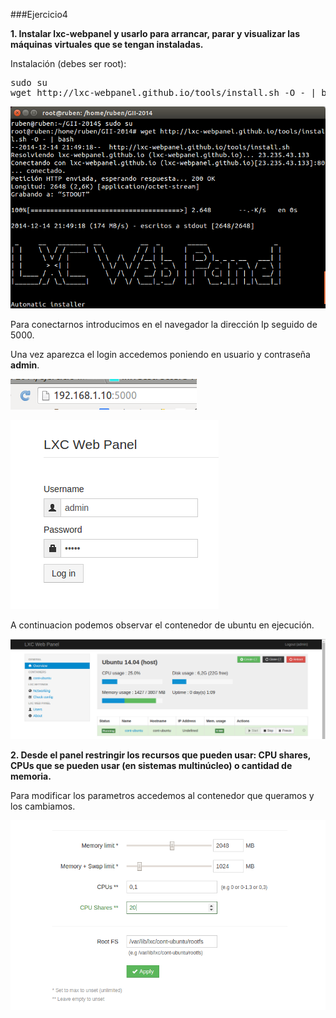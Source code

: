 ###Ejercicio4

**1. Instalar lxc-webpanel y usarlo para arrancar, parar y visualizar las máquinas virtuales que se tengan instaladas.**

Instalación (debes ser root):

<pre>sudo su
wget http://lxc-webpanel.github.io/tools/install.sh -O - | bash</pre>

![](./img/img3.png)

Para conectarnos introducimos en el navegador la dirección Ip seguido de 5000. 

Una vez aparezca el login accedemos poniendo en usuario y contraseña **admin**.

![](./img/img4.png) 

![](./img/img5.png) 

A continuacion podemos observar el contenedor de ubuntu en ejecución.

![](./img/img6.png) 

**2. Desde el panel restringir los recursos que pueden usar: CPU shares, CPUs que se pueden usar (en sistemas multinúcleo) o cantidad de memoria.**

Para modificar los parametros accedemos al contenedor que queramos y los cambiamos.

![](./img/img7.png) 
